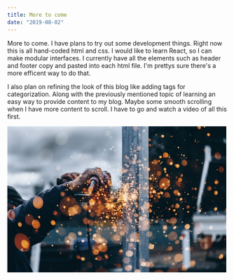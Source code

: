 ```yaml
---
title: More to come
date: "2019-08-02"
---
```


More to come. I have plans to try out some development things. Right now this is all hand-coded html and css. I would like to learn React, so I can make modular interfaces. I currently have all the elements such as header and footer copy and pasted into each html file. I'm prettys sure there's a more efficent way to do that.

I also plan on refining the look of this blog like adding tags for categorization. Along with the previously mentioned topic of learning an easy way to provide content to my blog. Maybe some smooth scrolling when I have more content to scroll. I have to go and watch a video of all this first.

![Under Construction](./construction.jpg)
